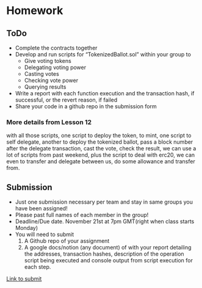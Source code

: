 # Homework

## ToDo
* Complete the contracts together
* Develop and run scripts for “TokenizedBallot.sol” within your group to
  * Give voting tokens
  * Delegating voting power
  * Casting votes
  * Checking vote power
  * Querying results
* Write a report with each function execution and the transaction hash, if successful, or the revert reason, if failed
* Share your code in a github repo in the submission form

### More details from Lesson 12
with all those scripts, one script to deploy the token, to mint, one script to
self delegate, another to deploy the tokenized ballot, pass a block number
after the delegate transaction, cast the vote, check the result, we can use a
lot of scripts from past weekend, plus the script to deal with erc20, we can
even to transfer and delegate between us, do some allowance and transfer from.

## Submission
* Just one submission necessary per team and stay in same groups you have been
  assigned!
* Please past full names of each member in the group!
* Deadline/Due date. November 21st at 7pm GMT(right when class starts Monday)
* You will need to submit 
  1. A Github repo of your assignment
  2. A google docs/notion (any document) of with your report detailing the addresses, transaction hashes, description of the operation script being executed and console output from script execution for each step.

[Link to submit](https://encodeclub.typeform.com/octoberweekend3)
